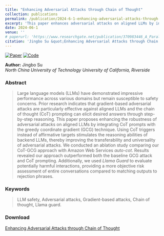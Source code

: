 ```yaml
---
title: "Enhancing Adversarial Attacks through Chain of Thought"
collection: publications
permalink: /publication/2024-6-1-enhancing-adversarial-attacks-through-chain-of-thought-1
excerpt: 'This paper enhances adversarial attacks on aligned LLMs by integrating chain of thought prompts with the greedy coordinate gradient technique, improving attack robustness and transferability, and evaluating harmful interactions using Llama Guard.'
date: 2024-06-1
venue: ''
# paperurl: 'https://www.researchgate.net/publication/370983446_A_Parallel_Gannet_Optimization_Algorithm_with_Communication_Strategies_PGOA'
citation: 'Jingbo Su &quot;Enhancing Adversarial Attacks through Chain of Thought.'
---
```


<!-- [![Paper](https://img.shields.io/badge/Paper-10.1007-blue)](https://link.springer.com/chapter/10.1007/978-981-99-0105-0_7) -->
[![Paper](https://img.shields.io/badge/Paper-ResearchGate-blue)](https://www.researchgate.net/publication/370983446_A_Parallel_Gannet_Optimization_Algorithm_with_Communication_Strategies_PGOA)
[![Code](https://img.shields.io/badge/Code-LLM.Attack-green)](https://github.com/sujingbo0217/CS222W24-LLM-Attack)

**Author:** Jingbo Su  
*North China University of Technology*
*University of California, Riverside*

### Abstract

> Large language models (LLMs) have demonstrated impressive performance across various domains but remain susceptible to safety concerns. Prior research indicates that gradient-based adversarial attacks are particularly effective against aligned LLMs and the chain of thought (CoT) prompting can elicit desired answers through step-by-step reasoning.
This paper proposes enhancing the robustness of adversarial attacks on aligned LLMs by integrating CoT prompts with the greedy coordinate gradient (GCG) technique. Using CoT triggers instead of affirmative targets stimulates the reasoning abilities of backend LLMs, thereby improving the transferability and universality of adversarial attacks.
We conducted an ablation study comparing our CoT-GCG approach with Amazon Web Services *auto-cot*. Results revealed our approach outperformed both the baseline GCG attack and CoT prompting. Additionally, we used *Llama Guard* to evaluate potentially harmful interactions, providing a more objective risk assessment of entire conversations compared to matching outputs to rejection phrases.

### Keywords

> LLM safety, Adversarial attacks, Gradient-based attacks, Chain of thought, Llama guard.

### Download

[Enhancing Adversarial Attacks through Chain of Thought](https://sujingbo0217.github.io/files/srw24.pdf)
